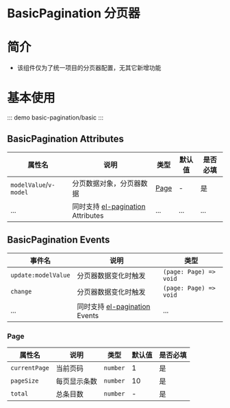 # BasicPagination 分页器

# 简介

- 该组件仅为了统一项目的分页器配置，无其它新增功能

# 基本使用

::: demo
basic-pagination/basic
:::

## BasicPagination Attributes

| 属性名                 | 说明                                                                                                     | 类型          | 默认值 | 是否必填 |
| ---------------------- | -------------------------------------------------------------------------------------------------------- | ------------- | ------ | -------- |
| `modelValue`/`v-model` | 分页数据对象，分页器数据                                                                                 | [Page](#page) | -      | 是       |
| ...                    | 同时支持 [el-pagination](https://element-plus.org/zh-CN/component/pagination.html#attributes) Attributes | ...           | ...    | ...      |

## BasicPagination Events

| 事件名              | 说明                                                         | 类型                   |
| ------------------- | ------------------------------------------------------------ | ---------------------- |
| `update:modelValue` | 分页器数据变化时触发                                         | `(page: Page) => void` |
| `change`            | 分页器数据变化时触发                                         | `(page: Page) => void` |
| ...                 | 同时支持 [el-pagination ](https://element-plus.org/zh-CN/component/pagination.html#events)Events | ...                    |

### Page

| 属性名        | 说明         | 类型     | 默认值 | 是否必填 |
| ------------- | ------------ | -------- | ------ | -------- |
| `currentPage` | 当前页码     | `number` | 1      | 是       |
| `pageSize`    | 每页显示条数 | `number` | 10     | 是       |
| `total`       | 总条目数     | `number` | -      | 是       |

